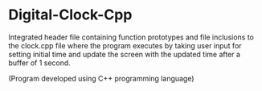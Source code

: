 # Digital-Clock-Cpp

Integrated header file containing function prototypes and file inclusions to the clock.cpp file 
where the program executes by taking user input for setting initial time and update the screen with the updated time after a buffer of 1 second. 

(Program developed using C++ programming language)

